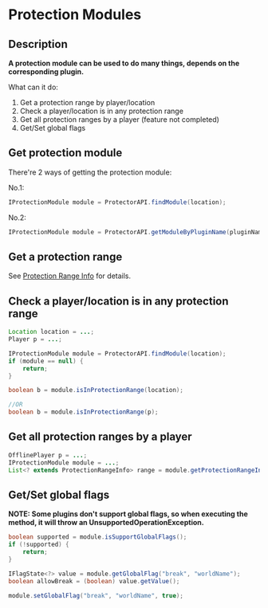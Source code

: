 # Protection Modules

## **Description**

**A protection module can be used to do many things, depends on the corresponding plugin.**

What can it do:

1. Get a protection range by player/location
2. Check a player/location is in any protection range
3. Get all protection ranges by a player (feature not completed)
4. Get/Set global flags

## Get protection module

There're 2 ways of getting the protection module:

No.1:

```java
IProtectionModule module = ProtectorAPI.findModule(location);
```

No.2:

```java
IProtectionModule module = ProtectorAPI.getModuleByPluginName(pluginName);
```

## Get a protection range

See [Protection Range Info](protection-range-info.md) for details.&#x20;

## Check a player/location is in any protection range

```java
Location location = ...;
Player p = ...;

IProtectionModule module = ProtectorAPI.findModule(location);
if (module == null) {
    return;
}

boolean b = module.isInProtectionRange(location);

//OR
boolean b = module.isInProtectionRange(p);
```

## Get all protection ranges by a player

```java
OfflinePlayer p = ...;
IProtectionModule module = ...;
List<? extends ProtectionRangeInfo> range = module.getProtectionRangeInfos(p);
```

## Get/Set global flags

**NOTE: Some plugins don't support global flags, so when executing the method, it will throw an UnsupportedOperationException.**&#x20;

```java
boolean supported = module.isSupportGlobalFlags();
if (!supported) {
    return;
}

IFlagState<?> value = module.getGlobalFlag("break", "worldName");
boolean allowBreak = (boolean) value.getValue();

module.setGlobalFlag("break", "worldName", true);
```
